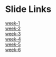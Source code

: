 # Slide Links

[week-1](https://docs.google.com/presentation/d/1V3ydEhFCGR-c1Woiony4YKmmtGgd_-ioebh5ZwGzYWg/edit?usp=sharing)<br/>
[week-2](https://docs.google.com/presentation/d/1WUCdqzVcv2WwvxcpnVSRFF6BgVjgKZWW9CaSyF0YnL0/edit?usp=sharing)<br/>
[week-3](https://docs.google.com/presentation/d/1_M-k6uAIBAFaaS2NlN5izM2nCHdpRr5H4eOl53g5IC4/edit?usp=sharing)<br/>
[week-4](https://docs.google.com/presentation/d/1t9UFZ1Un_JCXfpNJrPkAA2ls-xLcsPCIA6NgC6JgJSg/edit?usp=sharing)<br/>
[week-5](https://docs.google.com/presentation/d/1ex2a8kJqAfokDJFliAoNXPvyyE1kg64Wt2VLJJu01uk/edit?usp=sharing)<br/>
[week-6](https://docs.google.com/presentation/d/1SqXMq0yYxGYTC1n9BTPqEG1LL71Uh8SOz_74Dvrl7H4/edit?usp=sharing)<br/>
